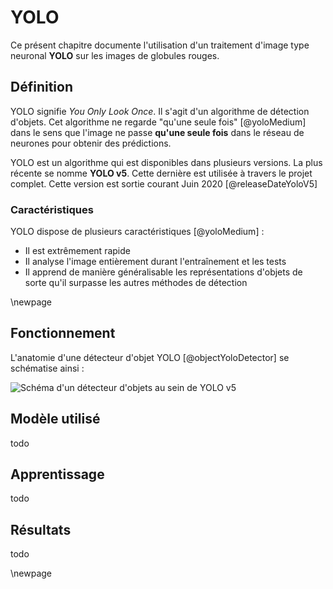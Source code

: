 # YOLO

Ce présent chapitre documente l'utilisation d'un traitement d'image type neuronal **YOLO** sur les images de globules rouges.

## Définition

YOLO signifie *You Only Look Once*. Il s'agit d'un algorithme de détection d'objets.
Cet algorithme ne regarde "qu'une seule fois" [@yoloMedium] dans le sens que l'image ne passe **qu'une seule fois** dans le réseau de neurones pour obtenir des prédictions.

YOLO est un algorithme qui est disponibles dans plusieurs versions.
La plus récente se nomme **YOLO v5**. Cette dernière est utilisée à travers le projet complet.
Cette version est sortie courant Juin 2020 [@releaseDateYoloV5]

### Caractéristiques

YOLO dispose de plusieurs caractéristiques [@yoloMedium] :

- Il est extrêmement rapide
- Il analyse l'image entièrement durant l'entraînement et les tests
- Il apprend de manière généralisable les représentations d'objets de sorte qu'il surpasse les autres méthodes de détection

\newpage

## Fonctionnement

L'anatomie d'une détecteur d'objet YOLO [@objectYoloDetector] se schématise ainsi : 

![Schéma d'un détecteur d'objets au sein de YOLO v5](img/object-detection.png)

## Modèle utilisé

todo

## Apprentissage

todo

## Résultats

todo

\newpage
